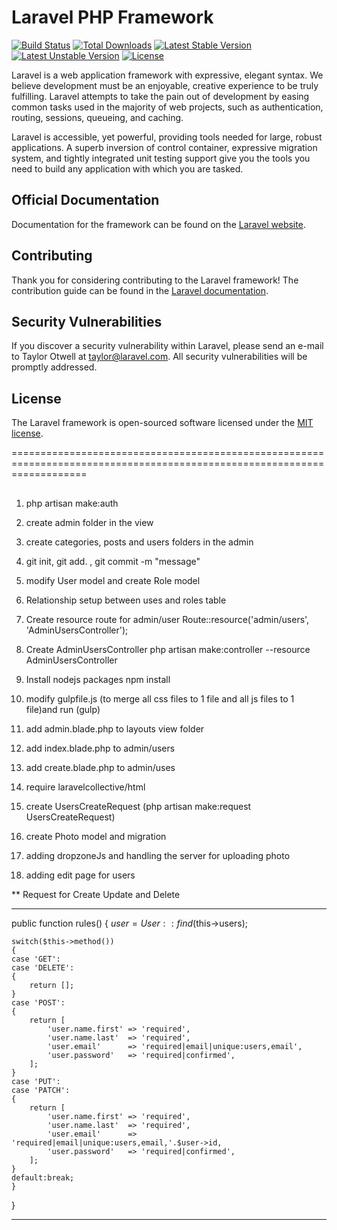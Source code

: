 # Laravel PHP Framework

[![Build Status](https://travis-ci.org/laravel/framework.svg)](https://travis-ci.org/laravel/framework)
[![Total Downloads](https://poser.pugx.org/laravel/framework/d/total.svg)](https://packagist.org/packages/laravel/framework)
[![Latest Stable Version](https://poser.pugx.org/laravel/framework/v/stable.svg)](https://packagist.org/packages/laravel/framework)
[![Latest Unstable Version](https://poser.pugx.org/laravel/framework/v/unstable.svg)](https://packagist.org/packages/laravel/framework)
[![License](https://poser.pugx.org/laravel/framework/license.svg)](https://packagist.org/packages/laravel/framework)

Laravel is a web application framework with expressive, elegant syntax. We believe development must be an enjoyable, creative experience to be truly fulfilling. Laravel attempts to take the pain out of development by easing common tasks used in the majority of web projects, such as authentication, routing, sessions, queueing, and caching.

Laravel is accessible, yet powerful, providing tools needed for large, robust applications. A superb inversion of control container, expressive migration system, and tightly integrated unit testing support give you the tools you need to build any application with which you are tasked.

## Official Documentation

Documentation for the framework can be found on the [Laravel website](http://laravel.com/docs).

## Contributing

Thank you for considering contributing to the Laravel framework! The contribution guide can be found in the [Laravel documentation](http://laravel.com/docs/contributions).

## Security Vulnerabilities

If you discover a security vulnerability within Laravel, please send an e-mail to Taylor Otwell at taylor@laravel.com. All security vulnerabilities will be promptly addressed.

## License

The Laravel framework is open-sourced software licensed under the [MIT license](http://opensource.org/licenses/MIT).


=========================================================================================================================
##

1. php artisan make:auth
2. create admin folder in the view
3. create categories, posts and users folders in the admin
4. git init, git add. , git commit -m "message"
5. modify User model and create Role model
6. Relationship setup between uses and roles table

7. Create resource route for admin/user  Route::resource('admin/users', 'AdminUsersController');
8. Create AdminUsersController    php artisan make:controller --resource AdminUsersController

9. Install nodejs packages   npm install

10. modify gulpfile.js (to merge all css files to 1 file and all js files to 1 file)and run (gulp)

11. add admin.blade.php to layouts view folder

12. add index.blade.php to admin/users

13. add create.blade.php to admin/uses

14. require laravelcollective/html

15. create UsersCreateRequest (php artisan make:request UsersCreateRequest)

16. create Photo model and migration

17. adding dropzoneJs and handling the server for uploading photo

18. adding edit page for users

** Request for Create Update and Delete

------------------------------------------------------------------------------------------------------------
public function rules()
{
    $user = User::find($this->users);

    switch($this->method())
    {
    case 'GET':
    case 'DELETE':
    {
        return [];
    }
    case 'POST':
    {
        return [
            'user.name.first' => 'required',
            'user.name.last'  => 'required',
            'user.email'      => 'required|email|unique:users,email',
            'user.password'   => 'required|confirmed',
        ];
    }
    case 'PUT':
    case 'PATCH':
    {
        return [
            'user.name.first' => 'required',
            'user.name.last'  => 'required',
            'user.email'      => 'required|email|unique:users,email,'.$user->id,
            'user.password'   => 'required|confirmed',
        ];
    }
    default:break;
    }
}

------------------------------------------------------------------------------------------------------------















